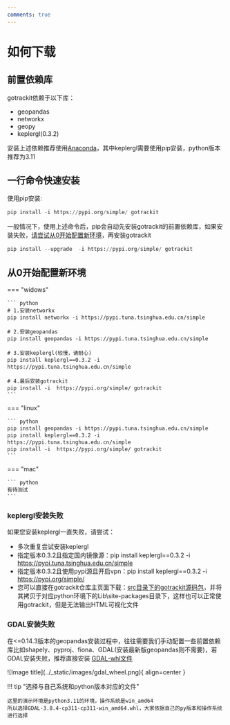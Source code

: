 ```yaml
---
comments: true
---
```


# 如何下载

[Anaconda]: https://www.anaconda.com/download
[GDAL-whl文件]: https://github.com/cgohlke/geospatial-wheels/releases

## 前置依赖库
gotrackit依赖于以下库：

- geopandas
- networkx
- geopy
- keplergl(0.3.2)

安装上述依赖推荐使用[Anaconda]，其中keplergl需要使用pip安装，python版本推荐为3.11


## 一行命令快速安装

使用pip安装:

``` py title="使用pip安装"
pip install -i https://pypi.org/simple/ gotrackit
```

一般情况下，使用上述命令后，pip会自动先安装gotrackit的前置依赖库，如果安装失败，[请尝试从0开始配置新环境](#从0开始配置新环境)，再安装gotrackit

``` py title="已经安装好gotrackit，升级版本可以使用以下命令"
pip install --upgrade  -i https://pypi.org/simple/ gotrackit
```

<a id="从0开始配置新环境"></a>
## 从0开始配置新环境

=== "widows"

    ``` python
    # 1.安装networkx
    pip install networkx -i https://pypi.tuna.tsinghua.edu.cn/simple
    
    # 2.安装geopandas
    pip install geopandas -i https://pypi.tuna.tsinghua.edu.cn/simple

    # 3.安装keplergl(较慢，请耐心)
    pip install keplergl==0.3.2 -i https://pypi.tuna.tsinghua.edu.cn/simple

    # 4.最后安装gotrackit
    pip install -i  https://pypi.org/simple/ gotrackit
    ```

=== "linux"

    ``` python
    pip install geopandas -i https://pypi.tuna.tsinghua.edu.cn/simple
    pip install keplergl==0.3.2 -i https://pypi.tuna.tsinghua.edu.cn/simple
    pip install -i  https://pypi.org/simple/ gotrackit
    ```

=== "mac"

    ``` python
    有待测试
    ```

### keplergl安装失败

如果您安装keplergl一直失败，请尝试：

- 多次重复尝试安装keplergl
- 指定版本0.3.2且指定国内镜像源：pip install keplergl==0.3.2 -i https://pypi.tuna.tsinghua.edu.cn/simple
- 指定版本0.3.2且使用pypi源且开启vpn：pip install keplergl==0.3.2 -i https://pypi.org/simple/
- 您可以直接在gotrackit仓库主页面下载：[src目录下的gotrackit源码包](https://github.com/zdsjjtTLG/TrackIt/tree/main/src)，并将其拷贝于对应python环境下的Lib\site-packages目录下，这样也可以正常使用gotrackit，但是无法输出HTML可视化文件

### GDAL安装失败
在<=0.14.3版本的geopandas安装过程中，往往需要我们手动配置一些前置依赖库比如shapely、pyproj、fiona、GDAL(安装最新版geopandas则不需要)，若GDAL安装失败，推荐直接安装 [GDAL-whl文件]

<div class="gdal-whl" markdown>
![Image title](../_static/images/gdal_wheel.png){ align=center }
</div>

!!! tip "选择与自己系统和python版本对应的文件"

    这里的演示环境是python3.11的环境，操作系统是win_amd64
    所以选择GDAL-3.8.4-cp311-cp311-win_amd64.whl，大家依据自己的py版本和操作系统进行选择